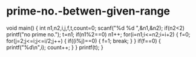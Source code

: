 # prime-no.-betwen-given-range
void main()
{
int n1,n2,i,j,f,t,count=0;
scanf("%d %d ",&n1,&n2);
if(n2<2)
printf("no prime no.");
t=n1;
if(n1%2==0)
n1++;
for(i=n1;i<=n2;i=i+2)
{
f=0;
for(j=2;j<=i;j<=i/2;j++)
{
if((i%j)==0)
{
f=1;
break;
}
}
if(f==0)
{
printf("%d\n",i);
count++;
}
}
printf(t);
}
